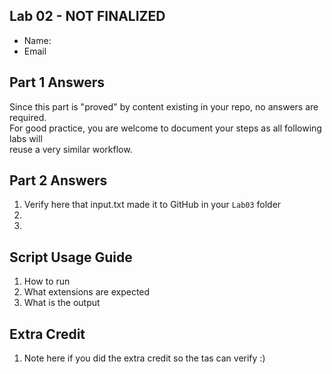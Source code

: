 ## Lab 02 - NOT FINALIZED

- Name:
- Email

## Part 1 Answers

Since this part is "proved" by content existing in your repo, no answers are required.  
For good practice, you are welcome to document your steps as all following labs will  
reuse a very similar workflow.

## Part 2 Answers

1. Verify here that input.txt made it to GitHub in your `Lab03` folder
2.
3.

## Script Usage Guide

1. How to run
2. What extensions are expected
3. What is the output

## Extra Credit

1. Note here if you did the extra credit so the tas can verify :)
